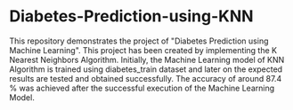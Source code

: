 # Diabetes-Prediction-using-KNN

This repository demonstrates the project of "Diabetes Prediction using Machine Learning". This project has been created by implementing the K Nearest Neighbors Algorithm. Initially, the Machine Learning model of KNN Algorithm is trained using diabetes_train dataset and later on the expected results are tested and obtained successfully. The accuracy of around 87.4 % was achieved after the successful execution of the Machine Learning Model.  
